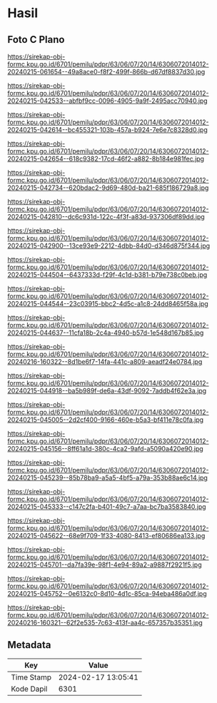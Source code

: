 # Hasil

## Foto C Plano

https://sirekap-obj-formc.kpu.go.id/6701/pemilu/pdpr/63/06/07/20/14/6306072014012-20240215-061654--49a8ace0-f8f2-499f-866b-d67df8837d30.jpg

https://sirekap-obj-formc.kpu.go.id/6701/pemilu/pdpr/63/06/07/20/14/6306072014012-20240215-042533--abfbf9cc-0096-4905-9a9f-2495acc70940.jpg

https://sirekap-obj-formc.kpu.go.id/6701/pemilu/pdpr/63/06/07/20/14/6306072014012-20240215-042614--bc455321-103b-457a-b924-7e6e7c8328d0.jpg

https://sirekap-obj-formc.kpu.go.id/6701/pemilu/pdpr/63/06/07/20/14/6306072014012-20240215-042654--618c9382-17cd-46f2-a882-8b184e981fec.jpg

https://sirekap-obj-formc.kpu.go.id/6701/pemilu/pdpr/63/06/07/20/14/6306072014012-20240215-042734--620bdac2-9d69-480d-ba21-685f186729a8.jpg

https://sirekap-obj-formc.kpu.go.id/6701/pemilu/pdpr/63/06/07/20/14/6306072014012-20240215-042810--dc6c931d-122c-4f3f-a83d-937306df89dd.jpg

https://sirekap-obj-formc.kpu.go.id/6701/pemilu/pdpr/63/06/07/20/14/6306072014012-20240215-042900--13ce93e9-2212-4dbb-84d0-d346d875f344.jpg

https://sirekap-obj-formc.kpu.go.id/6701/pemilu/pdpr/63/06/07/20/14/6306072014012-20240215-044504--6437333d-f29f-4c1d-b381-b79e738c0beb.jpg

https://sirekap-obj-formc.kpu.go.id/6701/pemilu/pdpr/63/06/07/20/14/6306072014012-20240215-044544--23c03915-bbc2-4d5c-a1c8-24dd8465f58a.jpg

https://sirekap-obj-formc.kpu.go.id/6701/pemilu/pdpr/63/06/07/20/14/6306072014012-20240215-044637--11cfa18b-2c4a-4940-b57d-1e548d167b85.jpg

https://sirekap-obj-formc.kpu.go.id/6701/pemilu/pdpr/63/06/07/20/14/6306072014012-20240216-160322--8d1be6f7-14fa-441c-a809-aeadf24e0784.jpg

https://sirekap-obj-formc.kpu.go.id/6701/pemilu/pdpr/63/06/07/20/14/6306072014012-20240215-044918--ba5b989f-de6a-43df-9092-7addb4f62e3a.jpg

https://sirekap-obj-formc.kpu.go.id/6701/pemilu/pdpr/63/06/07/20/14/6306072014012-20240215-045005--2d2cf400-9166-460e-b5a3-bf411e78c0fa.jpg

https://sirekap-obj-formc.kpu.go.id/6701/pemilu/pdpr/63/06/07/20/14/6306072014012-20240215-045156--8ff61a1d-380c-4ca2-9afd-a5090a420e90.jpg

https://sirekap-obj-formc.kpu.go.id/6701/pemilu/pdpr/63/06/07/20/14/6306072014012-20240215-045239--85b78ba9-a5a5-4bf5-a79a-353b88ae6c14.jpg

https://sirekap-obj-formc.kpu.go.id/6701/pemilu/pdpr/63/06/07/20/14/6306072014012-20240215-045333--c147c2fa-b401-49c7-a7aa-bc7ba3583840.jpg

https://sirekap-obj-formc.kpu.go.id/6701/pemilu/pdpr/63/06/07/20/14/6306072014012-20240215-045622--68e9f709-1f33-4080-8413-ef80686ea133.jpg

https://sirekap-obj-formc.kpu.go.id/6701/pemilu/pdpr/63/06/07/20/14/6306072014012-20240215-045701--da7fa39e-98f1-4e94-89a2-a9887f2921f5.jpg

https://sirekap-obj-formc.kpu.go.id/6701/pemilu/pdpr/63/06/07/20/14/6306072014012-20240215-045752--0e6132c0-8d10-4d1c-85ca-94eba486a0df.jpg

https://sirekap-obj-formc.kpu.go.id/6701/pemilu/pdpr/63/06/07/20/14/6306072014012-20240216-160321--62f2e535-7c63-413f-aa4c-657357b35351.jpg


## Metadata

| Key        | Value               |
| ---------- | ------------------- |
| Time Stamp | 2024-02-17 13:05:41 |
| Kode Dapil | 6301                |



